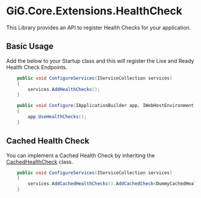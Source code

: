 # GiG.Core.Extensions.HealthCheck

This Library provides an API to register Health Checks for your application.


## Basic Usage

Add the below to your Startup class and this will register the Live and Ready Health Check Endpoints.

```csharp
	public void ConfigureServices(IServiceCollection services)
	{
		services.AddHealthChecks();
	}

	public void Configure(IApplicationBuilder app, IWebHostEnvironment env)
	{
		app.UseHealthChecks();
	}
```

## Cached Health Check

You can implement a Cached Health Check by inheriting the [CachedHealthCheck](../GiG.Core.Abstractions.HealthCheck/CachedHealthCheck.cs) class.

```csharp
	public void ConfigureServices(IServiceCollection services)
	{
		services.AddCachedHealthChecks().AddCachedCheck<DummyCachedHealthCheck>(nameof(DummyCachedHealthCheck));
	}
```